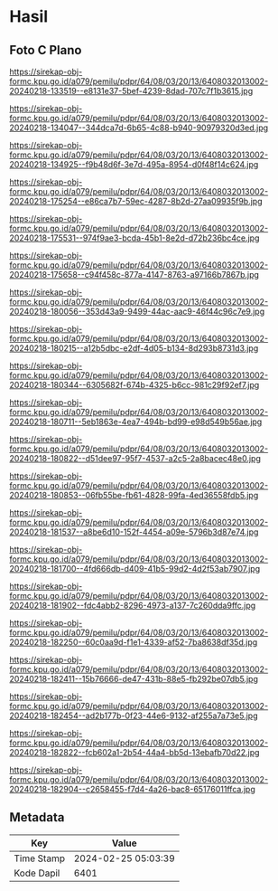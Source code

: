 # Hasil

## Foto C Plano

https://sirekap-obj-formc.kpu.go.id/a079/pemilu/pdpr/64/08/03/20/13/6408032013002-20240218-133519--e8131e37-5bef-4239-8dad-707c7f1b3615.jpg

https://sirekap-obj-formc.kpu.go.id/a079/pemilu/pdpr/64/08/03/20/13/6408032013002-20240218-134047--344dca7d-6b65-4c88-b940-90979320d3ed.jpg

https://sirekap-obj-formc.kpu.go.id/a079/pemilu/pdpr/64/08/03/20/13/6408032013002-20240218-134925--f9b48d6f-3e7d-495a-8954-d0f48f14c624.jpg

https://sirekap-obj-formc.kpu.go.id/a079/pemilu/pdpr/64/08/03/20/13/6408032013002-20240218-175254--e86ca7b7-59ec-4287-8b2d-27aa09935f9b.jpg

https://sirekap-obj-formc.kpu.go.id/a079/pemilu/pdpr/64/08/03/20/13/6408032013002-20240218-175531--974f9ae3-bcda-45b1-8e2d-d72b236bc4ce.jpg

https://sirekap-obj-formc.kpu.go.id/a079/pemilu/pdpr/64/08/03/20/13/6408032013002-20240218-175658--c94f458c-877a-4147-8763-a97166b7867b.jpg

https://sirekap-obj-formc.kpu.go.id/a079/pemilu/pdpr/64/08/03/20/13/6408032013002-20240218-180056--353d43a9-9499-44ac-aac9-46f44c96c7e9.jpg

https://sirekap-obj-formc.kpu.go.id/a079/pemilu/pdpr/64/08/03/20/13/6408032013002-20240218-180215--a12b5dbc-e2df-4d05-b134-8d293b8731d3.jpg

https://sirekap-obj-formc.kpu.go.id/a079/pemilu/pdpr/64/08/03/20/13/6408032013002-20240218-180344--6305682f-674b-4325-b6cc-981c29f92ef7.jpg

https://sirekap-obj-formc.kpu.go.id/a079/pemilu/pdpr/64/08/03/20/13/6408032013002-20240218-180711--5eb1863e-4ea7-494b-bd99-e98d549b56ae.jpg

https://sirekap-obj-formc.kpu.go.id/a079/pemilu/pdpr/64/08/03/20/13/6408032013002-20240218-180822--d51dee97-95f7-4537-a2c5-2a8bacec48e0.jpg

https://sirekap-obj-formc.kpu.go.id/a079/pemilu/pdpr/64/08/03/20/13/6408032013002-20240218-180853--06fb55be-fb61-4828-99fa-4ed36558fdb5.jpg

https://sirekap-obj-formc.kpu.go.id/a079/pemilu/pdpr/64/08/03/20/13/6408032013002-20240218-181537--a8be6d10-152f-4454-a09e-5796b3d87e74.jpg

https://sirekap-obj-formc.kpu.go.id/a079/pemilu/pdpr/64/08/03/20/13/6408032013002-20240218-181700--4fd666db-d409-41b5-99d2-4d2f53ab7907.jpg

https://sirekap-obj-formc.kpu.go.id/a079/pemilu/pdpr/64/08/03/20/13/6408032013002-20240218-181902--fdc4abb2-8296-4973-a137-7c260dda9ffc.jpg

https://sirekap-obj-formc.kpu.go.id/a079/pemilu/pdpr/64/08/03/20/13/6408032013002-20240218-182250--60c0aa9d-f1e1-4339-af52-7ba8638df35d.jpg

https://sirekap-obj-formc.kpu.go.id/a079/pemilu/pdpr/64/08/03/20/13/6408032013002-20240218-182411--15b76666-de47-431b-88e5-fb292be07db5.jpg

https://sirekap-obj-formc.kpu.go.id/a079/pemilu/pdpr/64/08/03/20/13/6408032013002-20240218-182454--ad2b177b-0f23-44e6-9132-af255a7a73e5.jpg

https://sirekap-obj-formc.kpu.go.id/a079/pemilu/pdpr/64/08/03/20/13/6408032013002-20240218-182822--fcb602a1-2b54-44a4-bb5d-13ebafb70d22.jpg

https://sirekap-obj-formc.kpu.go.id/a079/pemilu/pdpr/64/08/03/20/13/6408032013002-20240218-182904--c2658455-f7d4-4a26-bac8-65176011ffca.jpg


## Metadata

| Key        | Value               |
| ---------- | ------------------- |
| Time Stamp | 2024-02-25 05:03:39 |
| Kode Dapil | 6401                |



